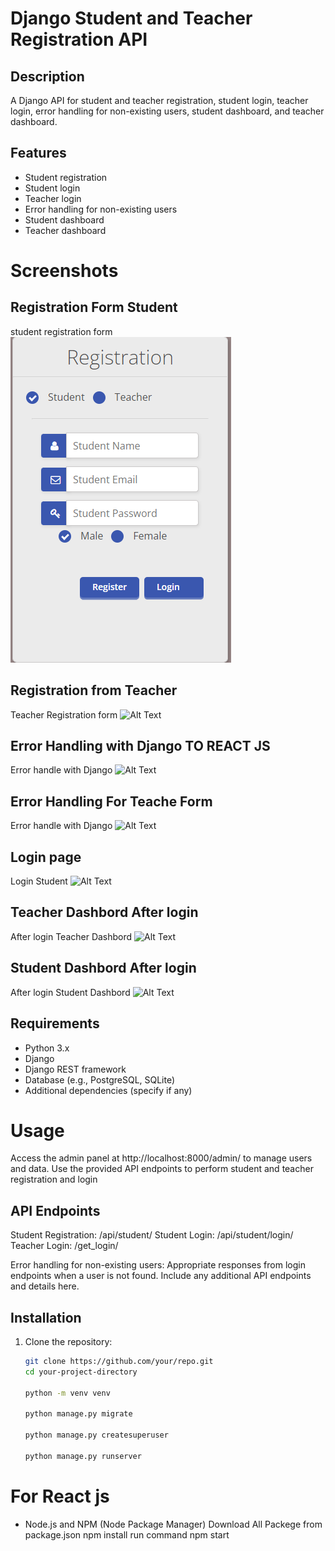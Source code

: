 # Django Student and Teacher Registration API

## Description

A Django API for student and teacher registration, student login, teacher login, error handling for non-existing users, student dashboard, and teacher dashboard.

## Features

- Student registration
- Student login
- Teacher login
- Error handling for non-existing users
- Student dashboard
- Teacher dashboard

# Screenshots

## Registration Form Student
 student registration form
![Alt Text](screenshot/1.png)

## Registration from Teacher

 Teacher Registration form
![Alt Text](3.png)

## Error Handling with Django TO REACT JS
 Error handle with Django 
![Alt Text](2.png)

## Error Handling For Teache Form

 Error handle with Django 
![Alt Text](5.png)

## Login page 
 Login Student 
 ![Alt Text](4.png)


## Teacher Dashbord After login 
 After login Teacher Dashbord
 ![Alt Text](6.png)

## Student Dashbord After login 
 After login Student Dashbord
 ![Alt Text](7.png)

## Requirements

- Python 3.x
- Django
- Django REST framework
- Database (e.g., PostgreSQL, SQLite)
- Additional dependencies (specify if any)


 # Usage
   Access the admin panel at http://localhost:8000/admin/ to manage users and data.
   Use the provided API endpoints to perform student and teacher registration and login

## API Endpoints

 Student Registration: /api/student/
 Student Login: /api/student/login/
 Teacher Login: /get_login/

 Error handling for non-existing users: Appropriate responses from login endpoints when a user is not found.
 Include any additional API endpoints and details here.


## Installation

1. Clone the repository:

   ```bash
   git clone https://github.com/your/repo.git
   cd your-project-directory
     
   python -m venv venv

   python manage.py migrate
  
   python manage.py createsuperuser
   
   python manage.py runserver

# For React js

 - Node.js and NPM (Node Package Manager)
   Download All Packege from package.json 
   npm install run command 
   npm start
